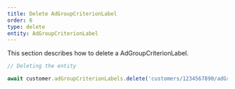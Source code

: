 ```yaml
---
title: Delete AdGroupCriterionLabel
order: 6
type: delete
entity: AdGroupCriterionLabel
---
```


This section describes how to delete a AdGroupCriterionLabel.

```javascript
// Deleting the entity

await customer.adGroupCriterionLabels.delete('customers/1234567890/adGroupCriterionLabels/123123123')
```
